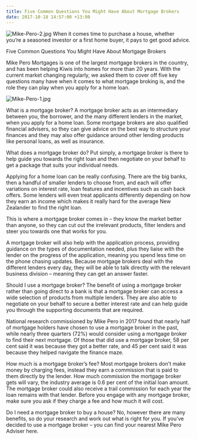 ```yaml
---
title: Five Common Questions You Might Have About Mortgage Brokers
date: 2017-10-18 14:57:00 +13:00
---
```


![Mike-Pero-2.jpg](/uploads/Mike-Pero-2.jpg)
When it comes time to purchase a house, whether you’re a seasoned investor or a first home buyer, it pays to get good advice. 

Five Common Questions You Might Have About Mortgage Brokers
 

Mike Pero Mortgages is one of the largest mortgage brokers in the country, and has been helping Kiwis into homes for more than 20 years. With the current market changing regularly, we asked them to cover off five key questions many have when it comes to what mortgage broking is, and the role they can play when you apply for a home loan.

 ![Mike-Pero-1.jpg](/uploads/Mike-Pero-1.jpg)



What is a mortgage broker?
A mortgage broker acts as an intermediary between you, the borrower, and the many different lenders in the market, when you apply for a home loan. Some mortgage brokers are also qualified financial advisers, so they can give advice on the best way to structure your finances and they may also offer guidance around other lending products like personal loans, as well as insurance.  

What does a mortgage broker do?
Put simply, a mortgage broker is there to help guide you towards the right loan and then negotiate on your behalf to get a package that suits your individual needs.

Applying for a home loan can be really confusing. There are the big banks, then a handful of smaller lenders to choose from, and each will offer variations on interest rate, loan features and incentives such as cash back offers. Some lenders will even treat applicants differently depending on how they earn an income which makes it really hard for the average New Zealander to find the right loan.

This is where a mortgage broker comes in – they know the market better than anyone, so they can cut out the irrelevant products, filter lenders and steer you towards one that works for you.  

A mortgage broker will also help with the application process, providing guidance on the types of documentation needed, plus they liaise with the lender on the progress of the application, meaning you spend less time on the phone chasing updates. Because mortgage brokers deal with the different lenders every day, they will be able to talk directly with the relevant business division – meaning they can get an answer faster.

Should I use a mortgage broker?
The benefit of using a mortgage broker rather than going direct to a bank is that a mortgage broker can access a wide selection of products from multiple lenders. They are also able to negotiate on your behalf to secure a better interest rate and can help guide you through the supporting documents that are required.  

National research commissioned by Mike Pero in 2017 found that nearly half of mortgage holders have chosen to use a mortgage broker in the past, while nearly three quarters (72%) would consider using a mortgage broker to find their next mortgage. Of those that did use a mortgage broker, 58 per cent said it was because they got a better rate, and 45 per cent said it was because they helped navigate the finance maze.  

How much is a mortgage broker’s fee?
Most mortgage brokers don’t make money by charging fees, instead they earn a commission that is paid to them directly by the lender. How much commission the mortgage broker gets will vary, the industry average is 0.6 per cent of the initial loan amount. The mortgage broker could also receive a trail commission for each year the loan remains with that lender. Before you engage with any mortgage broker, make sure you ask if they charge a fee and how much it will cost.

Do I need a mortgage broker to buy a house?
No, however there are many benefits, so do your research and work out what is right for you.  If you’ve decided to use a mortgage broker – you can find your nearest Mike Pero Adviser here.  